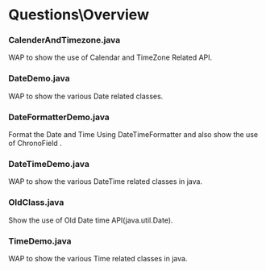 # Questions\Overview 
### CalenderAndTimezone.java
WAP to show the use of Calendar and TimeZone Related API.
### DateDemo.java
WAP to show the various Date related classes.
### DateFormatterDemo.java
Format the Date and Time Using DateTimeFormatter and also show the use of ChronoField .
### DateTimeDemo.java
WAP to show the various DateTime related classes in java.
### OldClass.java
Show the use of Old Date time API(java.util.Date).
### TimeDemo.java
WAP to show the various Time related classes in java.
